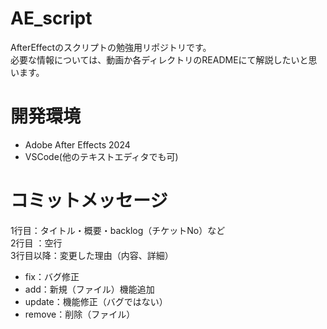 # AE_script
AfterEffectのスクリプトの勉強用リポジトリです。  
必要な情報については、動画か各ディレクトリのREADMEにて解説したいと思います。  


# 開発環境
- Adobe After Effects 2024
- VSCode(他のテキストエディタでも可)


# コミットメッセージ

1行目：タイトル・概要・backlog（チケットNo）など  
2行目 ：空行  
3行目以降：変更した理由（内容、詳細）  
  
- fix：バグ修正
- add：新規（ファイル）機能追加
- update：機能修正（バグではない）
- remove：削除（ファイル）